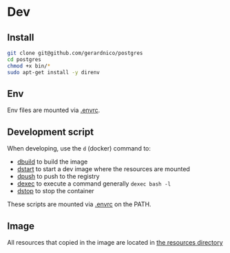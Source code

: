 # Dev


## Install

```bash
git clone git@github.com/gerardnico/postgres
cd postgres
chmod +x bin/*
sudo apt-get install -y direnv
```

## Env

Env files are mounted via [.envrc](../.envrc).

## Development script

When developing, use the `d` (docker) command to:
* [dbuild](../bin/dbuild) to build the image
* [dstart](../bin/dstart) to start a dev image where the resources are mounted
* [dpush](../bin/dpush) to push to the registry
* [dexec](../bin/dexec) to execute a command generally `dexec bash -l`
* [dstop](../bin/dstop) to stop the container

These scripts are mounted via [.envrc](../.envrc) on the PATH.

## Image

All resources that copied in the image are located in [the resources directory](../resources)
